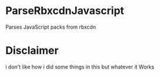 # ParseRbxcdnJavascript

Parses JavaScript packs from rbxcdn

# Disclaimer

i don't like how i did some things in this but whatever it Works